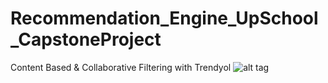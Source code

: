 # Recommendation_Engine_UpSchool_CapstoneProject
Content Based &amp; Collaborative Filtering with Trendyol 
![alt tag](https://user-images.githubusercontent.com/54555527/96351633-7277fd00-10c5-11eb-914b-f00931a07be0.png)

